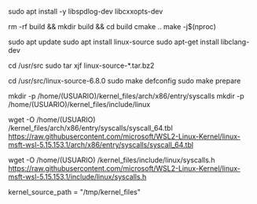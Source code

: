 sudo apt install -y libspdlog-dev libcxxopts-dev

rm -rf build && mkdir build && cd build
cmake ..
make -j$(nproc)

sudo apt update
sudo apt install linux-source
sudo apt-get install libclang-dev

cd /usr/src
sudo tar xjf linux-source-*.tar.bz2

cd /usr/src/linux-source-6.8.0
sudo make defconfig
sudo make prepare

mkdir -p /home/(USUARIO)/kernel_files/arch/x86/entry/syscalls
mkdir -p /home/(USUARIO)/kernel_files/include/linux

wget -O
/home/(USUARIO)
/kernel_files/arch/x86/entry/syscalls/syscall_64.tbl https://raw.githubusercontent.com/microsoft/WSL2-Linux-Kernel/linux-msft-wsl-5.15.153.1/arch/x86/entry/syscalls/syscall_64.tbl

wget -O
/home/(USUARIO)
/kernel_files/include/linux/syscalls.h https://raw.githubusercontent.com/microsoft/WSL2-Linux-Kernel/linux-msft-wsl-5.15.153.1/include/linux/syscalls.h

kernel_source_path = "/tmp/kernel_files"
